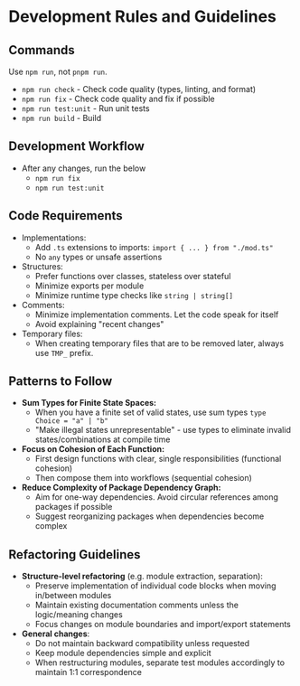 # Development Rules and Guidelines

## Commands

Use `npm run`, not `pnpm run`.

- `npm run check` - Check code quality (types, linting, and format)
- `npm run fix` - Check code quality and fix if possible
- `npm run test:unit` - Run unit tests
- `npm run build` - Build

## Development Workflow

- After any changes, run the below
	- `npm run fix`
	- `npm run test:unit`

## Code Requirements

- Implementations:
	- Add `.ts` extensions to imports: `import { ... } from "./mod.ts"`
	- No `any` types or unsafe assertions
- Structures:
	- Prefer functions over classes, stateless over stateful
	- Minimize exports per module
	- Minimize runtime type checks like `string | string[]`
- Comments:
	- Minimize implementation comments. Let the code speak for itself
	- Avoid explaining "recent changes"
- Temporary files:
	- When creating temporary files that are to be removed later, always use `TMP_` prefix.

## Patterns to Follow

- **Sum Types for Finite State Spaces:**
	- When you have a finite set of valid states, use sum types `type Choice = "a" | "b"`
	- "Make illegal states unrepresentable" - use types to eliminate invalid states/combinations at compile time
- **Focus on Cohesion of Each Function:**
	- First design functions with clear, single responsibilities (functional cohesion)
	- Then compose them into workflows (sequential cohesion)
- **Reduce Complexity of Package Dependency Graph:**
	- Aim for one-way dependencies. Avoid circular references among packages if possible
	- Suggest reorganizing packages when dependencies become complex

## Refactoring Guidelines

- **Structure-level refactoring** (e.g. module extraction, separation):
	- Preserve implementation of individual code blocks when moving in/between modules
	- Maintain existing documentation comments unless the logic/meaning changes
	- Focus changes on module boundaries and import/export statements
- **General changes**:
	- Do not maintain backward compatibility unless requested
	- Keep module dependencies simple and explicit
	- When restructuring modules, separate test modules accordingly to maintain 1:1 correspondence
